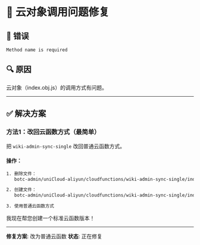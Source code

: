 # 🔧 云对象调用问题修复

## 🐛 错误

```
Method name is required
```

## 🔍 原因

云对象（index.obj.js）的调用方式有问题。

---

## ✅ 解决方案

### 方法1：改回云函数方式（最简单）

把 `wiki-admin-sync-single` 改回普通云函数方式。

#### 操作：

```bash
1. 删除文件：
   botc-admin/uniCloud-aliyun/cloudfunctions/wiki-admin-sync-single/index.obj.js

2. 创建文件：
   botc-admin/uniCloud-aliyun/cloudfunctions/wiki-admin-sync-single/index.js

3. 使用普通云函数方式
```

我现在帮您创建一个标准云函数版本！

---

**修复方案**: 改为普通云函数
**状态**: 正在修复

